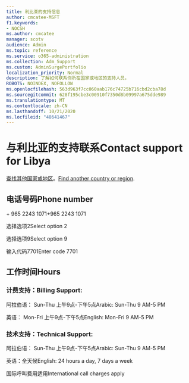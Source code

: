 ```yaml
---
title: 利比亚的支持信息
author: cmcatee-MSFT
f1.keywords:
- NOCSH
ms.author: cmcatee
manager: scotv
audience: Admin
ms.topic: reference
ms.service: o365-administration
ms.collection: Adm_Support
ms.custom: AdminSurgePortfolio
localization_priority: Normal
description: 了解如何联系你所在国家或地区的支持人员。
ROBOTS: NOINDEX, NOFOLLOW
ms.openlocfilehash: 563d963f7cc060aab176c74725b716cbd2cba78d
ms.sourcegitcommit: 628f195cbe3c00910f7350d8b09997a675dde989
ms.translationtype: MT
ms.contentlocale: zh-CN
ms.lasthandoff: 10/21/2020
ms.locfileid: "48641467"
---
```

# <a name="contact-support-for-libya"></a><span data-ttu-id="aa8ba-103">与利比亚的支持联系</span><span class="sxs-lookup"><span data-stu-id="aa8ba-103">Contact support for Libya</span></span>

<span data-ttu-id="aa8ba-104">[查找其他国家或地区](../contact-support-for-business-products.md)。</span><span class="sxs-lookup"><span data-stu-id="aa8ba-104">[Find another country or region](../contact-support-for-business-products.md).</span></span>

## <a name="phone-number"></a><span data-ttu-id="aa8ba-105">电话号码</span><span class="sxs-lookup"><span data-stu-id="aa8ba-105">Phone number</span></span>
<span data-ttu-id="aa8ba-106">+ 965 2243 1071</span><span class="sxs-lookup"><span data-stu-id="aa8ba-106">+965 2243 1071</span></span>

<span data-ttu-id="aa8ba-107">选择选项2</span><span class="sxs-lookup"><span data-stu-id="aa8ba-107">Select option 2</span></span>

<span data-ttu-id="aa8ba-108">选择选项9</span><span class="sxs-lookup"><span data-stu-id="aa8ba-108">Select option 9</span></span>

<span data-ttu-id="aa8ba-109">输入代码7701</span><span class="sxs-lookup"><span data-stu-id="aa8ba-109">Enter code 7701</span></span>

## <a name="hours"></a><span data-ttu-id="aa8ba-110">工作时间</span><span class="sxs-lookup"><span data-stu-id="aa8ba-110">Hours</span></span>
### <a name="billing-support"></a><span data-ttu-id="aa8ba-111">计费支持：</span><span class="sxs-lookup"><span data-stu-id="aa8ba-111">Billing Support:</span></span>

<span data-ttu-id="aa8ba-112">阿拉伯语： Sun-Thu 上午9点-下午5点</span><span class="sxs-lookup"><span data-stu-id="aa8ba-112">Arabic: Sun-Thu 9 AM-5 PM</span></span>

<span data-ttu-id="aa8ba-113">英语： Mon-Fri 上午9点-下午5点</span><span class="sxs-lookup"><span data-stu-id="aa8ba-113">English: Mon-Fri 9 AM-5 PM</span></span>

### <a name="technical-support"></a><span data-ttu-id="aa8ba-114">技术支持：</span><span class="sxs-lookup"><span data-stu-id="aa8ba-114">Technical Support:</span></span>

<span data-ttu-id="aa8ba-115">阿拉伯语： Sun-Thu 上午9点-下午5点</span><span class="sxs-lookup"><span data-stu-id="aa8ba-115">Arabic: Sun-Thu 9 AM-5 PM</span></span>

<span data-ttu-id="aa8ba-116">英语：全天候</span><span class="sxs-lookup"><span data-stu-id="aa8ba-116">English: 24 hours a day, 7 days a week</span></span>

<span data-ttu-id="aa8ba-117">国际呼叫费用适用</span><span class="sxs-lookup"><span data-stu-id="aa8ba-117">International call charges apply</span></span>
